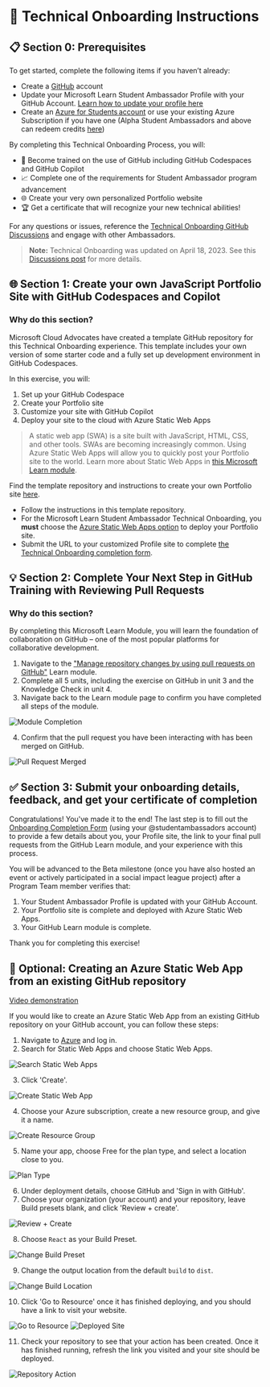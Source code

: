 # 🚀 Technical Onboarding Instructions

## 📋 Section 0: Prerequisites 

To get started, complete the following items if you haven’t already:

- Create a [GitHub](https://github.com/) account
- Update your Microsoft Learn Student Ambassador Profile with your GitHub Account. [Learn how to update your profile here](https://stdntpartners.sharepoint.com/sites/SAProgramHandbook/SitePages/Navigating-the-Website.aspx)
- Create an [Azure for Students account](https://azure.microsoft.com/free/students) or use your existing Azure Subscription if you have one (Alpha Student Ambassadors and above can redeem credits [here](https://aka.ms/vsben))

By completing this Technical Onboarding Process, you will:

- 🌟 Become trained on the use of GitHub including GitHub Codespaces and GitHub Copilot
- 📈 Complete one of the requirements for Student Ambassador program advancement
- 🌐 Create your very own personalized Portfolio website
- 🏆 Get a certificate that will recognize your new technical abilities!

For any questions or issues, reference the [Technical Onboarding GitHub Discussions](https://github.com/microsoft/SATechnicalOnboarding/discussions) and engage with other Ambassadors.

> **Note:** Technical Onboarding was updated on April 18, 2023. See this [Discussions post](https://github.com/microsoft/SATechnicalOnboarding/discussions/27) for more details.

## 🌐 Section 1: Create your own JavaScript Portfolio Site with GitHub Codespaces and Copilot

### **Why do this section?**

Microsoft Cloud Advocates have created a template GitHub repository for this Technical Onboarding experience. This template includes your own version of some starter code and a fully set up development environment in GitHub Codespaces.

In this exercise, you will:

1. Set up your GitHub Codespace
2. Create your Portfolio site
3. Customize your site with GitHub Copilot
4. Deploy your site to the cloud with Azure Static Web Apps

> A static web app (SWA) is a site built with JavaScript, HTML, CSS, and other tools. SWAs are becoming increasingly common. Using Azure Static Web Apps will allow you to quickly post your Portfolio site to the world. Learn more about Static Web Apps in [this Microsoft Learn module](https://learn.microsoft.com/en-us/training/paths/azure-static-web-apps/).

Find the template repository and instructions to create your own Portfolio site [here](https://github.com/github-education-resources/codespaces-project-template-js).

- Follow the instructions in this template repository.
- For the Microsoft Learn Student Ambassador Technical Onboarding, you **must** choose the [Azure Static Web Apps option](https://github.com/education/codespaces-project-template-js#azure-static-web-apps) to deploy your Portfolio site.
- Submit the URL to your customized Profile site to complete [the Technical Onboarding completion form](https://forms.office.com/r/UnJgmjap4U).

## 💡 Section 2: Complete Your Next Step in GitHub Training with Reviewing Pull Requests 

### **Why do this section?**

By completing this Microsoft Learn Module, you will learn the foundation of collaboration on GitHub – one of the most popular platforms for collaborative development.

1. Navigate to the ["Manage repository changes by using pull requests on GitHub"](https://docs.microsoft.com/en-us/learn/modules/manage-changes-pull-requests-github/) Learn module.
2. Complete all 5 units, including the exercise on GitHub in unit 3 and the Knowledge Check in unit 4.
3. Navigate back to the Learn module page to confirm you have completed all steps of the module.

![Module Completion](https://github.com/microsoft/SATechnicalOnboarding/assets/66111735/6f74d0c4-abff-4c73-9dc3-e95833f2f6ca)

4. Confirm that the pull request you have been interacting with has been merged on GitHub.

![Pull Request Merged](https://user-images.githubusercontent.com/21200448/187707103-86d5a5a2-fb0c-4037-90ff-8b0a085f13ab.png)

## ✅ Section 3: Submit your onboarding details, feedback, and get your certificate of completion 

Congratulations! You've made it to the end! The last step is to fill out the [Onboarding Completion Form](https://forms.office.com/r/UnJgmjap4U) (using your @studentambassadors account) to provide a few details about you, your Profile site, the link to your final pull requests from the GitHub Learn module, and your experience with this process.

You will be advanced to the Beta milestone (once you have also hosted an event or actively participated in a social impact league project) after a Program Team member verifies that:

1. Your Student Ambassador Profile is updated with your GitHub Account.
2. Your Portfolio site is complete and deployed with Azure Static Web Apps.
3. Your GitHub Learn module is complete.

Thank you for completing this exercise!

## 🎥 Optional: Creating an Azure Static Web App from an existing GitHub repository

[Video demonstration](https://youtu.be/koA61KD6VzM)

If you would like to create an Azure Static Web App from an existing GitHub repository on your GitHub account, you can follow these steps:

1. Navigate to [Azure](https://portal.azure.com) and log in.
2. Search for Static Web Apps and choose Static Web Apps.

![Search Static Web Apps](https://user-images.githubusercontent.com/32169182/175283447-7d744c7d-020d-462b-8607-f6046b5bb245.png)

3. Click 'Create'.

![Create Static Web App](https://user-images.githubusercontent.com/32169182/175283630-d5e5bb35-53ba-4d2d-92d1-853d3f606371.png)

4. Choose your Azure subscription, create a new resource group, and give it a name.

![Create Resource Group](https://user-images.githubusercontent.com/32169182/175283908-1295a754-5dec-4a9b-9f6f-3d6b6e3be03c.png)

5. Name your app, choose Free for the plan type, and select a location close to you.

![Plan Type](https://user-images.githubusercontent.com/32169182/175284149-935024bf-d909-4e45-9803-d1a17c6f49b0.png)

6. Under deployment details, choose GitHub and 'Sign in with GitHub'.
7. Choose your organization (your account) and your repository, leave Build presets blank, and click 'Review + create'.

![Review + Create](https://user-images.githubusercontent.com/32169182/175284980-f1905c24-5052-45b8-81d8-7f859c841aae.png)

8. Choose `React` as your Build Preset.

![Change Build Preset](https://github.com/microsoft/SATechnicalOnboarding/assets/101401469/0ef7bcb2-3937-4f26-9834-38fae18c5b19)

9. Change the output location from the default `build` to `dist`.

![Change Build Location](https://github.com/microsoft/SATechnicalOnboarding/assets/101401469/0f067bff-607c-4186-b36b-834bbad46d97)

10. Click 'Go to Resource' once it has finished deploying, and you should have a link to visit your website.

![Go to Resource](https://user-images.githubusercontent.com/32169182/175285525-9474a473-35d1-4ed6-a4f0-40e409140d37.png)
![Deployed Site](https://user-images.githubusercontent.com/32169182/175285726-574904fd-ea8c-4c4a-8689-d21e7ba98904.png)

11. Check your repository to see that your action has been created. Once it has finished running, refresh the link you visited and your site should be deployed.

![Repository Action](https://user-images.githubusercontent.com/32169182/175285267-28494cce-9b10-427c-b1b5-857777b7d363.png)
